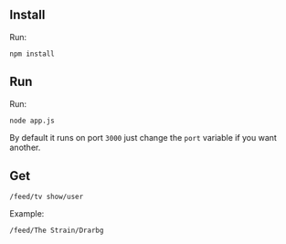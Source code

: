 Install
-------

Run:

    npm install

Run
----

Run:

    node app.js

By default it runs on port `3000` just change the `port` variable if you want another.

Get
---

    /feed/tv show/user

Example:

    /feed/The Strain/Drarbg
